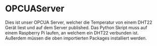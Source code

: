 # OPCUAServer

Dies ist unser OPCUA Server, welcher die Temperatur von einem DHT22 Gerät liest und auf dem Server published.
Das Python Skript muss auf einem Raspberry Pi laufen, an welchem ein DHT22 verbunden ist.
Außerdem müssen die oben importierten Packages installiert werden.
